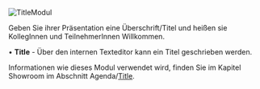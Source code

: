 ![TitleModul](../img/Manager/Module/Titel_Module.PNG) 

Geben Sie ihrer Präsentation eine Überschrift/Titel und heißen sie KollegInnen und TeilnehmerInnen Willkommen.


•    **Title** - Über den internen Texteditor kann ein Titel geschrieben werden. 


Informationen wie dieses Modul verwendet wird, finden Sie im Kapitel Showroom im Abschnitt Agenda/[Title](../056_agenda/#title).
